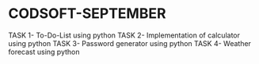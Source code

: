 # CODSOFT-SEPTEMBER
TASK 1- To-Do-List using python
TASK 2- Implementation of calculator using python
TASK 3- Password generator using python
TASK 4- Weather forecast using python
